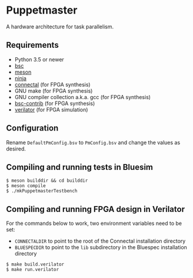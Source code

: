 Puppetmaster
============
A hardware architecture for task parallelism.

Requirements
------------
- Python 3.5 or newer
- [bsc](https://github.com/B-Lang-org/bsc)
- [meson](https://mesonbuild.com/)
- [ninja](https://ninja-build.org/)
- [connectal](http://www.connectal.org/) (for FPGA synthesis)
- GNU make (for FPGA synthesis)
- GNU compiler collection a.k.a. gcc (for FPGA synthesis)
- [bsc-contrib](https://github.com/B-Lang-org/bsc-contrib) (for FPGA synthesis)
- [verilator](https://www.veripool.org/wiki/verilator)  (for FPGA simulation)

Configuration
-------------
Rename `DefaultPmConfig.bsv` to `PmConfig.bsv` and change the values as desired.

Compiling and running tests in Bluesim
--------------------------------------
```
$ meson builddir && cd builddir
$ meson compile
$ ./mkPuppetmasterTestbench
```

Compiling and running FPGA design in Verilator
----------------------------------------------
For the commands below to work, two environment variables need to be set:
- `CONNECTALDIR` to point to the root of the Connectal installation directory
- `BLUESPECDIR` to point to the `lib` subdirectory in the Bluespec installation directory

```
$ make build.verilator
$ make run.verilator
```
